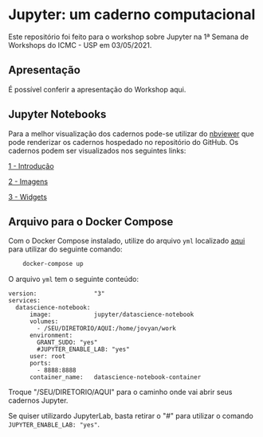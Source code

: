 # Jupyter: um caderno computacional

Este repositório foi feito para o workshop sobre Jupyter na 1ª Semana de Workshops do ICMC - USP em 03/05/2021.

## Apresentação

É possível conferir a apresentação do Workshop aqui.

## Jupyter Notebooks

Para a melhor visualização dos cadernos pode-se utilizar do [nbviewer](https://nbviewer.jupyter.org/) que pode renderizar os cadernos hospedado no repositório do GitHub. Os cadernos podem ser visualizados nos seguintes links:

[1 - Introdução](https://nbviewer.jupyter.org/github/brenoslivio/WorkshopJupyterICMC/blob/main/1-Introducao.ipynb)

[2 - Imagens](https://nbviewer.jupyter.org/github/brenoslivio/WorkshopJupyterICMC/blob/main/2-Imagens.ipynb)

[3 - Widgets](https://nbviewer.jupyter.org/github/brenoslivio/WorkshopJupyterICMC/blob/main/3-Widgets.ipynb)

## Arquivo para o Docker Compose

Com o Docker Compose instalado, utilize do arquivo `yml` localizado [aqui](https://github.com/brenoslivio/WorkshopJupyterICMC/blob/main/Docker/docker-compose.yml) para utilizar do seguinte comando:

```bash
	docker-compose up
```

O arquivo `yml` tem o seguinte conteúdo:

```
version:                "3"
services:
  datascience-notebook:
      image:            jupyter/datascience-notebook
      volumes:
        - /SEU/DIRETORIO/AQUI:/home/jovyan/work
      environment:
        GRANT_SUDO: "yes"
        #JUPYTER_ENABLE_LAB: "yes"
      user: root
      ports:
        - 8888:8888
      container_name:   datascience-notebook-container
```

Troque "/SEU/DIRETORIO/AQUI" para o caminho onde vai abrir seus cadernos Jupyter.

Se quiser utilizardo JupyterLab, basta retirar o "#" para utilizar o comando `JUPYTER_ENABLE_LAB: "yes"`.